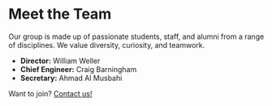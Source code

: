 # Meet the Team

Our group is made up of passionate students, staff, and alumni from a range of disciplines. We value diversity, curiosity, and teamwork.

- **Director:** William Weller
- **Chief Engineer:** Craig Barningham
- **Secretary:** Ahmad Al Musbahi

Want to join? [Contact us!](CONTACT.md)
